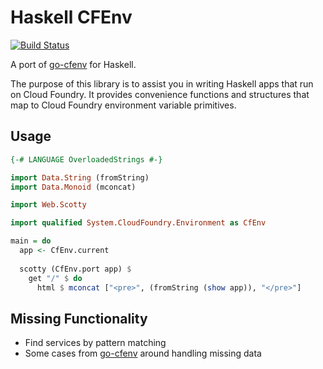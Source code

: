 # Haskell CFEnv

[![Build Status](https://travis-ci.org/tomphp/haskell-cfenv.svg?branch=master)](https://travis-ci.org/tomphp/haskell-cfenv)

A port of [go-cfenv](https://github.com/cloudfoundry-community/go-cfenv) for
Haskell.

The purpose of this library is to assist you in writing Haskell apps that run
on Cloud Foundry. It provides convenience functions and structures that map to
Cloud Foundry environment variable primitives.

## Usage

```haskell
{-# LANGUAGE OverloadedStrings #-}

import Data.String (fromString)
import Data.Monoid (mconcat)

import Web.Scotty

import qualified System.CloudFoundry.Environment as CfEnv

main = do
  app <- CfEnv.current
  
  scotty (CfEnv.port app) $
    get "/" $ do
      html $ mconcat ["<pre>", (fromString (show app)), "</pre>"] 
```

## Missing Functionality

- Find services by pattern matching
- Some cases from [go-cfenv](https://github.com/cloudfoundry-community/go-cfenv)
  around handling missing data

